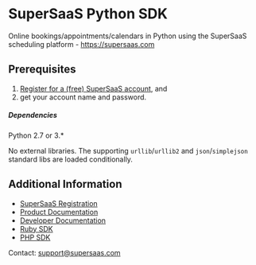 # SuperSaaS Python SDK

Online bookings/appointments/calendars in Python using the SuperSaaS scheduling platform - https://supersaas.com

## Prerequisites

1. [Register for a (free) SuperSaaS account](https://www.supersaas.com/accounts/new), and
2. get your account name and password. 

##### Dependencies

Python 2.7 or 3.*

No external libraries. The supporting `urllib`/`urllib2` and `json`/`simplejson` standard libs are loaded conditionally.

## Additional Information

+ [SuperSaaS Registration](https://www.supersaas.com/accounts/new)
+ [Product Documentation](https://www.supersaas.com/info/support)
+ [Developer Documentation](https://www.supersaas.com/info/dev)
+ [Ruby SDK](https://github.com/TertiumQuid/supersaas-ruby-sdk)
+ [PHP SDK](https://github.com/TertiumQuid/supersaas-php-sdk)

Contact: [support@supersaas.com](mailto:support@supersaas.com)